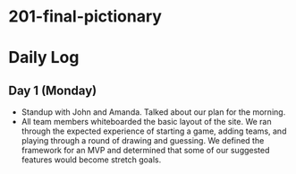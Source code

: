 # 201-final-pictionary

# Daily Log

## Day 1 (Monday)
* Standup with John and Amanda. Talked about our plan for the morning.
* All team members whiteboarded the basic layout of the site. We ran through the expected experience of starting a game, adding teams, and playing through a round of drawing and guessing. We defined the framework for an MVP and determined that some of our suggested features would become stretch goals.
